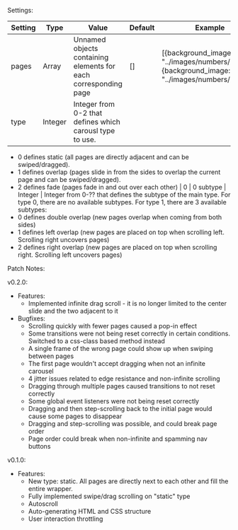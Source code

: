 Settings:

Setting | Type | Value | Default | Example
--------|------|-------|---------|--------
pages | Array | Unnamed objects containing elements for each corresponding page | [] | [{background_image: "../images/numbers/1.png"},{background_image: "../images/numbers/2.png"}]
type | Integer | Integer from 0-2 that defines which carousl type to use. 
* 0 defines static (all pages are directly adjacent and can be swiped/dragged). 
* 1 defines overlap (pages slide in from the sides to overlap the current page and can be swiped/dragged). 
* 2 defines fade (pages fade in and out over each other) | 0 | 0
subtype | Integer | Integer from 0-?? that defines the subtype of the main type. For type 0, there are no available subtypes. For type 1, there are 3 available subtypes: 
* 0 defines double overlap (new pages overlap when coming from both sides)
* 1 defines left overlap (new pages are placed on top when scrolling left. Scrolling right uncovers pages)
* 2 defines right overlap (new pages are placed on top when scrolling right. Scrolling left uncovers pages)


Patch Notes:

v0.2.0:
* Features:
    * Implemented infinite drag scroll - it is no longer limited to the center slide and the two adjacent to it
* Bugfixes:
    * Scrolling quickly with fewer pages caused a pop-in effect
    * Some transitions were not being reset correctly in certain conditions. Switched to a css-class based method instead
    * A single frame of the wrong page could show up when swiping between pages
    * The first page wouldn't accept dragging when not an infinite carousel
    * 4 jitter issues related to edge resistance and non-infinite scrolling
    * Dragging through multiple pages caused transitions to not reset correctly
    * Some global event listeners were not being reset correctly
    * Dragging and then step-scrolling back to the initial page would cause some pages to disappear
    * Dragging and step-scrolling was possible, and could break page order
    * Page order could break when non-infinite and spamming nav buttons

v0.1.0:
* Features:
    * New type: static. All pages are directly next to each other and fill the entire wrapper.
    * Fully implemented swipe/drag scrolling on "static" type
    * Autoscroll
    * Auto-generating HTML and CSS structure
    * User interaction throttling